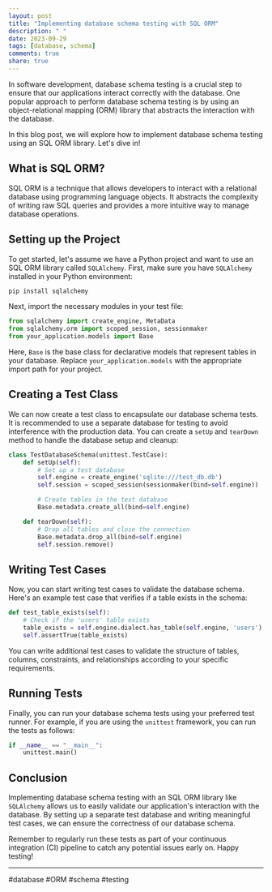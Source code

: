```yaml
---
layout: post
title: "Implementing database schema testing with SQL ORM"
description: " "
date: 2023-09-29
tags: [database, schema]
comments: true
share: true
---
```


In software development, database schema testing is a crucial step to ensure that our applications interact correctly with the database. One popular approach to perform database schema testing is by using an object-relational mapping (ORM) library that abstracts the interaction with the database.

In this blog post, we will explore how to implement database schema testing using an SQL ORM library. Let's dive in!

## What is SQL ORM?

SQL ORM is a technique that allows developers to interact with a relational database using programming language objects. It abstracts the complexity of writing raw SQL queries and provides a more intuitive way to manage database operations.

## Setting up the Project

To get started, let's assume we have a Python project and want to use an SQL ORM library called `SQLAlchemy`. First, make sure you have `SQLAlchemy` installed in your Python environment:

```python
pip install sqlalchemy
```

Next, import the necessary modules in your test file:

```python
from sqlalchemy import create_engine, MetaData
from sqlalchemy.orm import scoped_session, sessionmaker
from your_application.models import Base
```

Here, `Base` is the base class for declarative models that represent tables in your database. Replace `your_application.models` with the appropriate import path for your project.

## Creating a Test Class

We can now create a test class to encapsulate our database schema tests. It is recommended to use a separate database for testing to avoid interference with the production data. You can create a `setUp` and `tearDown` method to handle the database setup and cleanup:

```python
class TestDatabaseSchema(unittest.TestCase):
    def setUp(self):
        # Set up a test database
        self.engine = create_engine('sqlite:///test_db.db')
        self.session = scoped_session(sessionmaker(bind=self.engine))

        # Create tables in the test database
        Base.metadata.create_all(bind=self.engine)

    def tearDown(self):
        # Drop all tables and close the connection
        Base.metadata.drop_all(bind=self.engine)
        self.session.remove()
```

## Writing Test Cases

Now, you can start writing test cases to validate the database schema. Here's an example test case that verifies if a table exists in the schema:

```python
def test_table_exists(self):
    # Check if the 'users' table exists
    table_exists = self.engine.dialect.has_table(self.engine, 'users')
    self.assertTrue(table_exists)
```

You can write additional test cases to validate the structure of tables, columns, constraints, and relationships according to your specific requirements.

## Running Tests

Finally, you can run your database schema tests using your preferred test runner. For example, if you are using the `unittest` framework, you can run the tests as follows:

```python
if __name__ == "__main__":
    unittest.main()
```

## Conclusion

Implementing database schema testing with an SQL ORM library like `SQLAlchemy` allows us to easily validate our application's interaction with the database. By setting up a separate test database and writing meaningful test cases, we can ensure the correctness of our database schema.

Remember to regularly run these tests as part of your continuous integration (CI) pipeline to catch any potential issues early on. Happy testing!

---

#database #ORM #schema #testing